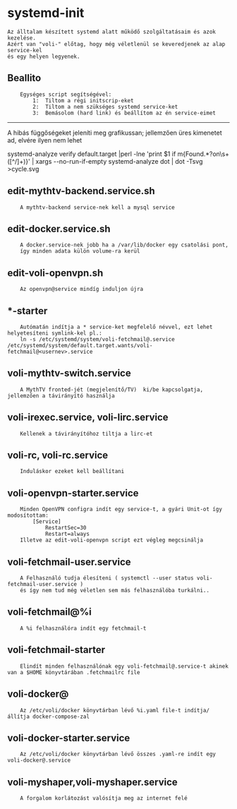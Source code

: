 # systemd-init
	Az álltalam készített systemd alatt működő szolgáltatásaim és azok kezelése.
	Azért van "voli-" előtag, hogy még véletlenül se keveredjenek az alap service-kel 
	és egy helyen legyenek.

##	Beallito
		Egységes script segítségével: 
		    1:	Tiltom a régi initscrip-eket
		    2:	Tiltom a nem szükséges systemd service-ket
		    3:	Bemásolom (hard link) és beállítom az én service-eimet


---------------------------
A hibás függőségeket jeleníti meg grafikussan; jellemzően üres kimenetet ad, elvére ilyen nem lehet

systemd-analyze verify default.target |perl -lne 'print $1 if m{Found.*?on\s+([^/]+)}' | xargs --no-run-if-empty systemd-analyze dot | dot -Tsvg >cycle.svg


##	edit-mythtv-backend.service.sh
		A mythtv-backend service-nek kell a mysql service

##	edit-docker.service.sh
		A docker.service-nek jobb ha a /var/lib/docker egy csatolási pont,
		így minden adata külön volume-ra kerül

##	edit-voli-openvpn.sh
		Az openvpn@service mindíg induljon újra

##	*-starter
		Autómatán indítja a * service-ket megfelelő névvel, ezt lehet helyetesíteni symlink-kel pl.:
		ln -s /etc/systemd/system/voli-fetchmail@.service /etc/systemd/system/default.target.wants/voli-fetchmail@<usernev>.service


##	voli-mythtv-switch.service
		A MythTV fronted-jét (megjelenítő/TV)  ki/be kapcsolgatja, jellemzően a távirányító használja

##	voli-irexec.service, voli-lirc.service
		Kellenek a távirányítóhoz tiltja a lirc-et

##	voli-rc, voli-rc.service
		Induláskor ezeket kell beállítani

##	voli-openvpn-starter.service
		Minden OpenVPN configra indít egy service-t, a gyári Unit-ot így modosítottam:
			[Service]
			    RestartSec=30
			    Restart=always
		Illetve az edit-voli-openvpn script ezt végleg megcsinálja

##	voli-fetchmail-user.service
		A Felhasználó tudja élesíteni ( systemctl --user status voli-fetchmail-user.service )
		és így nem tud még véletlen sem más felhasználóba turkálni..

##	voli-fetchmail@%i
		A %i felhasználóra indít egy fetchmail-t

##	voli-fetchmail-starter
		Elindít minden felhasználónak egy voli-fetchmail@.service-t akinek van a $HOME könyvtárában .fetchmailrc file


##	voli-docker@
		Az /etc/voli/docker könyvtárban lévő %i.yaml file-t indítja/állítja docker-compose-zal

##	voli-docker-starter.service
		Az /etc/voli/docker könyvtárban lévő összes .yaml-re indít egy voli-docker@.service


##	voli-myshaper,voli-myshaper.service
		A forgalom korlátozást valósítja meg az internet felé

